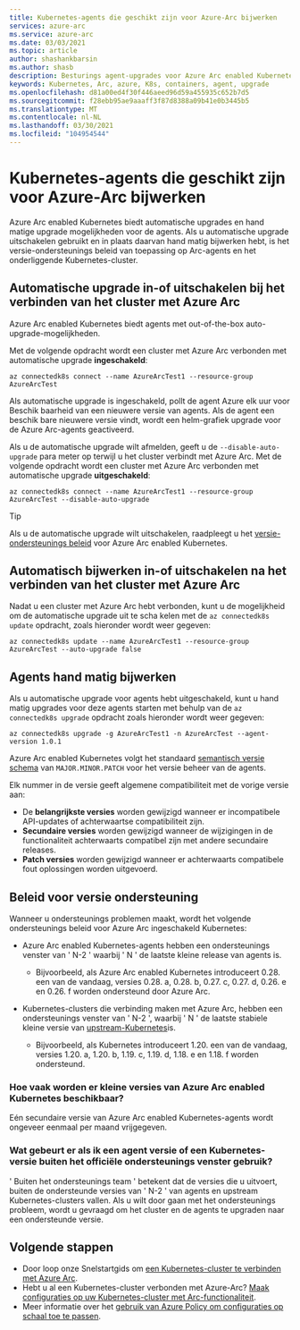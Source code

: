 ```yaml
---
title: Kubernetes-agents die geschikt zijn voor Azure-Arc bijwerken
services: azure-arc
ms.service: azure-arc
ms.date: 03/03/2021
ms.topic: article
author: shashankbarsin
ms.author: shasb
description: Besturings agent-upgrades voor Azure Arc enabled Kubernetes
keywords: Kubernetes, Arc, azure, K8s, containers, agent, upgrade
ms.openlocfilehash: d81a00ed4f30f446aeed96d59a455935c652b7d5
ms.sourcegitcommit: f28ebb95ae9aaaff3f87d8388a09b41e0b3445b5
ms.translationtype: MT
ms.contentlocale: nl-NL
ms.lasthandoff: 03/30/2021
ms.locfileid: "104954544"
---
```

# <a name="upgrading-azure-arc-enabled-kubernetes-agents"></a>Kubernetes-agents die geschikt zijn voor Azure-Arc bijwerken

Azure Arc enabled Kubernetes biedt automatische upgrades en hand matige upgrade mogelijkheden voor de agents. Als u automatische upgrade uitschakelen gebruikt en in plaats daarvan hand matig bijwerken hebt, is het versie-ondersteunings beleid van toepassing op Arc-agents en het onderliggende Kubernetes-cluster.

## <a name="toggle-auto-upgrade-on-or-off-when-connecting-cluster-to-azure-arc"></a>Automatische upgrade in-of uitschakelen bij het verbinden van het cluster met Azure Arc

Azure Arc enabled Kubernetes biedt agents met out-of-the-box auto-upgrade-mogelijkheden.

Met de volgende opdracht wordt een cluster met Azure Arc verbonden met automatische upgrade **ingeschakeld**:

```console
az connectedk8s connect --name AzureArcTest1 --resource-group AzureArcTest
```

Als automatische upgrade is ingeschakeld, pollt de agent Azure elk uur voor Beschik baarheid van een nieuwere versie van agents. Als de agent een beschik bare nieuwere versie vindt, wordt een helm-grafiek upgrade voor de Azure Arc-agents geactiveerd.

Als u de automatische upgrade wilt afmelden, geeft u de `--disable-auto-upgrade` para meter op terwijl u het cluster verbindt met Azure Arc. Met de volgende opdracht wordt een cluster met Azure Arc verbonden met automatische upgrade **uitgeschakeld**:

```console
az connectedk8s connect --name AzureArcTest1 --resource-group AzureArcTest --disable-auto-upgrade
```

> [!TIP]
> Als u de automatische upgrade wilt uitschakelen, raadpleegt u het [versie-ondersteunings beleid](#version-support-policy) voor Azure Arc enabled Kubernetes.

## <a name="toggle-auto-upgrade-onoff-after-connecting-cluster-to-azure-arc"></a>Automatisch bijwerken in-of uitschakelen na het verbinden van het cluster met Azure Arc

Nadat u een cluster met Azure Arc hebt verbonden, kunt u de mogelijkheid om de automatische upgrade uit te scha kelen met de `az connectedk8s update` opdracht, zoals hieronder wordt weer gegeven:

```console
az connectedk8s update --name AzureArcTest1 --resource-group AzureArcTest --auto-upgrade false
```

## <a name="manually-upgrade-agents"></a>Agents hand matig bijwerken

Als u automatische upgrade voor agents hebt uitgeschakeld, kunt u hand matig upgrades voor deze agents starten met behulp van de `az connectedk8s upgrade` opdracht zoals hieronder wordt weer gegeven:

```console
az connectedk8s upgrade -g AzureArcTest1 -n AzureArcTest --agent-version 1.0.1
```

Azure Arc enabled Kubernetes volgt het standaard [semantisch versie schema](https://semver.org/) van `MAJOR.MINOR.PATCH` voor het versie beheer van de agents. 

Elk nummer in de versie geeft algemene compatibiliteit met de vorige versie aan:

* De **belangrijkste versies** worden gewijzigd wanneer er incompatibele API-updates of achterwaartse compatibiliteit zijn.
* **Secundaire versies** worden gewijzigd wanneer de wijzigingen in de functionaliteit achterwaarts compatibel zijn met andere secundaire releases.
* **Patch versies** worden gewijzigd wanneer er achterwaarts compatibele fout oplossingen worden uitgevoerd.

## <a name="version-support-policy"></a>Beleid voor versie ondersteuning

Wanneer u ondersteunings problemen maakt, wordt het volgende ondersteunings beleid voor Azure Arc ingeschakeld Kubernetes:

* Azure Arc enabled Kubernetes-agents hebben een ondersteunings venster van ' N-2 ' waarbij ' N ' de laatste kleine release van agents is. 
  * Bijvoorbeeld, als Azure Arc enabled Kubernetes introduceert 0.28. een van de vandaag, versies 0.28. a, 0.28. b, 0.27. c, 0.27. d, 0.26. e en 0.26. f worden ondersteund door Azure Arc.

* Kubernetes-clusters die verbinding maken met Azure Arc, hebben een ondersteunings venster van ' N-2 ', waarbij ' N ' de laatste stabiele kleine versie van [upstream-Kubernetes](https://github.com/kubernetes/kubernetes/releases)is. 
  * Bijvoorbeeld, als Kubernetes introduceert 1.20. een van de vandaag, versies 1.20. a, 1.20. b, 1.19. c, 1.19. d, 1.18. e en 1.18. f worden ondersteund.

### <a name="how-often-are-minor-version-releases-of-azure-arc-enabled-kubernetes-available"></a>Hoe vaak worden er kleine versies van Azure Arc enabled Kubernetes beschikbaar?

Eén secundaire versie van Azure Arc enabled Kubernetes-agents wordt ongeveer eenmaal per maand vrijgegeven.

### <a name="what-happens-if-im-using-an-agent-version-or-a-kubernetes-version-outside-the-official-support-window"></a>Wat gebeurt er als ik een agent versie of een Kubernetes-versie buiten het officiële ondersteunings venster gebruik?

' Buiten het ondersteunings team ' betekent dat de versies die u uitvoert, buiten de ondersteunde versies van ' N-2 ' van agents en upstream Kubernetes-clusters vallen. Als u wilt door gaan met het ondersteunings probleem, wordt u gevraagd om het cluster en de agents te upgraden naar een ondersteunde versie.

## <a name="next-steps"></a>Volgende stappen

* Door loop onze Snelstartgids om [een Kubernetes-cluster te verbinden met Azure Arc](./quickstart-connect-cluster.md).
* Hebt u al een Kubernetes-cluster verbonden met Azure-Arc? [Maak configuraties op uw Kubernetes-cluster met Arc-functionaliteit](./tutorial-use-gitops-connected-cluster.md).
* Meer informatie over het [gebruik van Azure Policy om configuraties op schaal toe te passen](./use-azure-policy.md).
